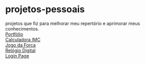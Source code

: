 # projetos-pessoais
projetos que fiz para melhorar meu repertório e aprimorar meus conhecimentos.
<br>
<a href="https://projetos-pessoais-xi.vercel.app/"> Portfólio</a>
<br>
<a href="https://projetos-pessoais-aqc5.vercel.app/"> Calculadora IMC</a>
<br>
<a href="https://projetos-pessoais-jogo-da-forca.vercel.app/"> Jogo da Forca</a>
<br>
<a href="https://rd-red.vercel.app/"> Relógio Digital</a>
<br>
<a href="https://login-page-amber-nu.vercel.app/"> Login Page</a>

